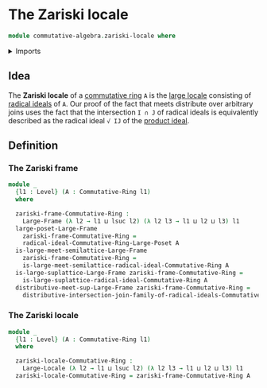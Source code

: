 # The Zariski locale

```agda
module commutative-algebra.zariski-locale where
```

<details><summary>Imports</summary>

```agda
open import commutative-algebra.commutative-rings
open import commutative-algebra.intersections-radical-ideals-commutative-rings
open import commutative-algebra.joins-radical-ideals-commutative-rings
open import commutative-algebra.poset-of-radical-ideals-commutative-rings

open import foundation.universe-levels

open import order-theory.large-frames
open import order-theory.large-locales
```

</details>

## Idea

The **Zariski locale** of a
[commutative ring](commutative-algebra.commutative-rings.md) `A` is the
[large locale](order-theory.large-locales.md) consisting of
[radical ideals](commutative-algebra.radical-ideals-commutative-rings.md) of
`A`. Our proof of the fact that meets distribute over arbitrary joins uses the
fact that the intersection `I ∩ J` of radical ideals is equivalently described
as the radical ideal `√ IJ` of the
[product ideal](commutative-algebra.products-ideals-commutative-rings.md).

## Definition

### The Zariski frame

```agda
module _
  {l1 : Level} (A : Commutative-Ring l1)
  where

  zariski-frame-Commutative-Ring :
    Large-Frame (λ l2 → l1 ⊔ lsuc l2) (λ l2 l3 → l1 ⊔ l2 ⊔ l3) l1
  large-poset-Large-Frame
    zariski-frame-Commutative-Ring =
    radical-ideal-Commutative-Ring-Large-Poset A
  is-large-meet-semilattice-Large-Frame
    zariski-frame-Commutative-Ring =
    is-large-meet-semilattice-radical-ideal-Commutative-Ring A
  is-large-suplattice-Large-Frame zariski-frame-Commutative-Ring =
    is-large-suplattice-radical-ideal-Commutative-Ring A
  distributive-meet-sup-Large-Frame zariski-frame-Commutative-Ring =
    distributive-intersection-join-family-of-radical-ideals-Commutative-Ring A
```

### The Zariski locale

```agda
module _
  {l1 : Level} (A : Commutative-Ring l1)
  where

  zariski-locale-Commutative-Ring :
    Large-Locale (λ l2 → l1 ⊔ lsuc l2) (λ l2 l3 → l1 ⊔ l2 ⊔ l3) l1
  zariski-locale-Commutative-Ring = zariski-frame-Commutative-Ring A
```
